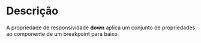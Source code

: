 # Descrição

A propriedade de responsividade **down** aplica um conjunto de propriedades ao componente de um breakpoint para baixo.